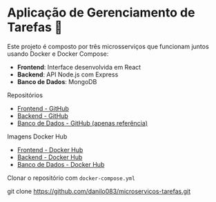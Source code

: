 # Aplicação de Gerenciamento de Tarefas 📝

Este projeto é composto por três microsserviços que funcionam juntos usando Docker e Docker Compose:

- **Frontend**: Interface desenvolvida em React
- **Backend**: API Node.js com Express
- **Banco de Dados**: MongoDB

 Repositórios
- [Frontend - GitHub](https://github.com/danilo083/tarefas_front)
- [Backend - GitHub](https://github.com/danilo083/tarefas_back)
- [Banco de Dados - GitHub (apenas referência)](https://github.com/danilo083/tarefas_bd)

Imagens Docker Hub
- [Frontend - Docker Hub](https://hub.docker.com/r/danilo083/tarefas_front)
- [Backend - Docker Hub](https://hub.docker.com/r/danilo083/tarefas_back)
- [Banco de Dados - Docker Hub](https://hub.docker.com/r/danilo083/tarefas_bd)

Clonar o repositório com `docker-compose.yml`

git clone https://github.com/danilo083/microservicos-tarefas.git


